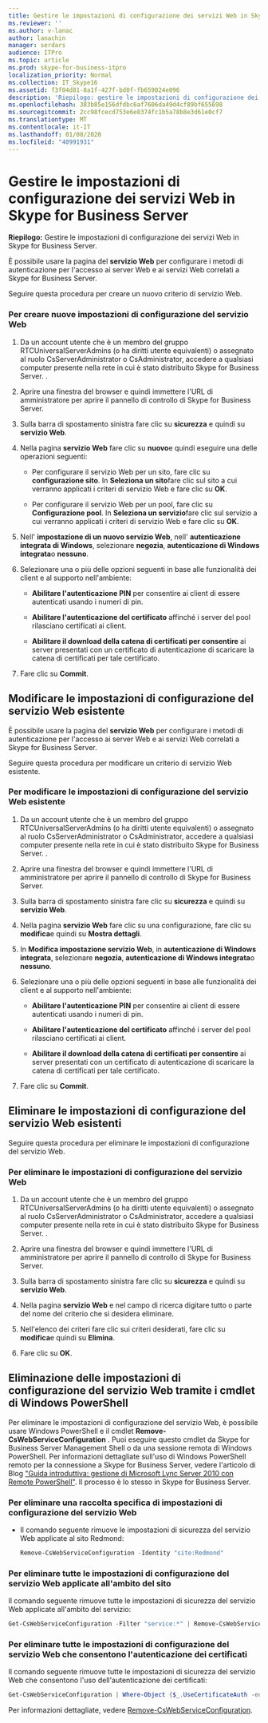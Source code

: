 ```yaml
---
title: Gestire le impostazioni di configurazione dei servizi Web in Skype for Business Server
ms.reviewer: ''
ms.author: v-lanac
author: lanachin
manager: serdars
audience: ITPro
ms.topic: article
ms.prod: skype-for-business-itpro
localization_priority: Normal
ms.collection: IT_Skype16
ms.assetid: f3f04d81-8a1f-427f-bd0f-fb659024e096
description: 'Riepilogo: gestire le impostazioni di configurazione dei servizi Web in Skype for Business Server.'
ms.openlocfilehash: 383b85e156dfdbc6af7606da49d4cf89bf655698
ms.sourcegitcommit: 2cc98fcecd753e6e8374fc1b5a78b8e3d61e0cf7
ms.translationtype: MT
ms.contentlocale: it-IT
ms.lasthandoff: 01/08/2020
ms.locfileid: "40991931"
---
```

# <a name="manage-web-service-configuration-settings-in-skype-for-business-server"></a>Gestire le impostazioni di configurazione dei servizi Web in Skype for Business Server
 
**Riepilogo:** Gestire le impostazioni di configurazione dei servizi Web in Skype for Business Server.
  
È possibile usare la pagina del **servizio Web** per configurare i metodi di autenticazione per l'accesso ai server Web e ai servizi Web correlati a Skype for Business Server.
  
Seguire questa procedura per creare un nuovo criterio di servizio Web.
  
### <a name="to-create-new-web-service-configuration-settings"></a>Per creare nuove impostazioni di configurazione del servizio Web

1.  Da un account utente che è un membro del gruppo RTCUniversalServerAdmins (o ha diritti utente equivalenti) o assegnato al ruolo CsServerAdministrator o CsAdministrator, accedere a qualsiasi computer presente nella rete in cui è stato distribuito Skype for Business Server. .
    
2. Aprire una finestra del browser e quindi immettere l'URL di amministratore per aprire il pannello di controllo di Skype for Business Server.  
    
3. Sulla barra di spostamento sinistra fare clic su **sicurezza** e quindi su **servizio Web**.
    
4. Nella pagina **servizio Web** fare clic su **nuovo**e quindi eseguire una delle operazioni seguenti:
    
   - Per configurare il servizio Web per un sito, fare clic su **configurazione sito**. In **Seleziona un sito**fare clic sul sito a cui verranno applicati i criteri di servizio Web e fare clic su **OK**.
    
   - Per configurare il servizio Web per un pool, fare clic su **Configurazione pool**. In **Seleziona un servizio**fare clic sul servizio a cui verranno applicati i criteri di servizio Web e fare clic su **OK**. 
    
5. Nell' **impostazione di un nuovo servizio Web**, nell' **autenticazione integrata di Windows**, selezionare **negozia**, **autenticazione di Windows integrata**o **nessuno**.
    
6. Selezionare una o più delle opzioni seguenti in base alle funzionalità dei client e al supporto nell'ambiente:
    
   - **Abilitare l'autenticazione PIN** per consentire ai client di essere autenticati usando i numeri di pin.
    
   - **Abilitare l'autenticazione del certificato** affinché i server del pool rilasciano certificati ai client.
    
   - **Abilitare il download della catena di certificati per consentire** ai server presentati con un certificato di autenticazione di scaricare la catena di certificati per tale certificato.
    
7. Fare clic su **Commit**.
    
## <a name="modify-existing-web-service-configuration-settings"></a>Modificare le impostazioni di configurazione del servizio Web esistente

È possibile usare la pagina del **servizio Web** per configurare i metodi di autenticazione per l'accesso ai server Web e ai servizi Web correlati a Skype for Business Server.
  
Seguire questa procedura per modificare un criterio di servizio Web esistente.
  
### <a name="to-modify-existing-web-service-configuration-settings"></a>Per modificare le impostazioni di configurazione del servizio Web esistente

1.  Da un account utente che è un membro del gruppo RTCUniversalServerAdmins (o ha diritti utente equivalenti) o assegnato al ruolo CsServerAdministrator o CsAdministrator, accedere a qualsiasi computer presente nella rete in cui è stato distribuito Skype for Business Server. .
    
2. Aprire una finestra del browser e quindi immettere l'URL di amministratore per aprire il pannello di controllo di Skype for Business Server.  
    
3. Sulla barra di spostamento sinistra fare clic su **sicurezza** e quindi su **servizio Web**.
    
4. Nella pagina **servizio Web** fare clic su una configurazione, fare clic su **modifica**e quindi su **Mostra dettagli**.
    
5. In **Modifica impostazione servizio Web**, in **autenticazione di Windows integrata**, selezionare **negozia**, **autenticazione di Windows integrata**o **nessuno**.
    
6. Selezionare una o più delle opzioni seguenti in base alle funzionalità dei client e al supporto nell'ambiente:
    
   - **Abilitare l'autenticazione PIN** per consentire ai client di essere autenticati usando i numeri di pin.
    
   - **Abilitare l'autenticazione del certificato** affinché i server del pool rilasciano certificati ai client.
    
   - **Abilitare il download della catena di certificati per consentire** ai server presentati con un certificato di autenticazione di scaricare la catena di certificati per tale certificato.
    
7. Fare clic su **Commit**.
    
## <a name="delete-existing-web-service-configuration-settings"></a>Eliminare le impostazioni di configurazione del servizio Web esistenti

Seguire questa procedura per eliminare le impostazioni di configurazione del servizio Web.
  
### <a name="to-delete-web-service-configuration-settings"></a>Per eliminare le impostazioni di configurazione del servizio Web

1.  Da un account utente che è un membro del gruppo RTCUniversalServerAdmins (o ha diritti utente equivalenti) o assegnato al ruolo CsServerAdministrator o CsAdministrator, accedere a qualsiasi computer presente nella rete in cui è stato distribuito Skype for Business Server. .
    
2. Aprire una finestra del browser e quindi immettere l'URL di amministratore per aprire il pannello di controllo di Skype for Business Server.  
    
3. Sulla barra di spostamento sinistra fare clic su **sicurezza** e quindi su **servizio Web**.
    
4. Nella pagina **servizio Web** e nel campo di ricerca digitare tutto o parte del nome del criterio che si desidera eliminare.
    
5. Nell'elenco dei criteri fare clic sui criteri desiderati, fare clic su **modifica**e quindi su **Elimina**.
    
6. Fare clic su **OK**.
    
## <a name="deleting-web-service-configuration-settings-by-using-windows-powershell-cmdlets"></a>Eliminazione delle impostazioni di configurazione del servizio Web tramite i cmdlet di Windows PowerShell

Per eliminare le impostazioni di configurazione del servizio Web, è possibile usare Windows PowerShell e il cmdlet **Remove-CsWebServiceConfiguration** . Puoi eseguire questo cmdlet da Skype for Business Server Management Shell o da una sessione remota di Windows PowerShell. Per informazioni dettagliate sull'uso di Windows PowerShell remoto per la connessione a Skype for Business Server, vedere l'articolo di Blog ["Guida introduttiva: gestione di Microsoft Lync Server 2010 con Remote PowerShell"](https://go.microsoft.com/fwlink/p/?linkId=255876). Il processo è lo stesso in Skype for Business Server.
  
### <a name="to-delete-a-specific-collection-of-web-service-configuration-settings"></a>Per eliminare una raccolta specifica di impostazioni di configurazione del servizio Web

- Il comando seguente rimuove le impostazioni di sicurezza del servizio Web applicate al sito Redmond:
    
  ```PowerShell
  Remove-CsWebServiceConfiguration -Identity "site:Redmond"
  ```

### <a name="to-delete-all-of-the-web-service-configuration-settings-applied-to-the-site-scope"></a>Per eliminare tutte le impostazioni di configurazione del servizio Web applicate all'ambito del sito

Il comando seguente rimuove tutte le impostazioni di sicurezza del servizio Web applicate all'ambito del servizio:
    
  ```PowerShell
  Get-CsWebServiceConfiguration -Filter "service:*" | Remove-CsWebServiceConfiguration
  ```

### <a name="to-delete-all-of-the-web-service-configuration-settings-that-allow-certificate-authentication"></a>Per eliminare tutte le impostazioni di configurazione del servizio Web che consentono l'autenticazione dei certificati

Il comando seguente rimuove tutte le impostazioni di sicurezza del servizio Web che consentono l'uso dell'autenticazione dei certificati:
    
  ```PowerShell
  Get-CsWebServiceConfiguration | Where-Object {$_.UseCertificateAuth -eq $True} | Remove-CsWebServiceConfiguration
  ```

Per informazioni dettagliate, vedere [Remove-CsWebServiceConfiguration](https://docs.microsoft.com/powershell/module/skype/remove-cswebserviceconfiguration?view=skype-ps).
  

